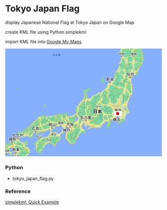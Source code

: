 Tokyo Japan Flag
===============

display  Japanese National Flag at Tokyo Japan on Google Map

create KML file using Python simplekml

import KML file into [Google My Maps](https://www.google.com//intl/en/maps/about/mymaps/)

![tokyo japan flag](https://github.com/ohwada/World_Countries/blob/main/simplekml/tokyo_japan_flag/screenshots/tokyo_japan_flag.png)

### Python
- tokyo_japan_flag.py

### Reference
[simplekml: Quick Example](https://simplekml.readthedocs.io/en/latest/gettingstarted.html#quick-example)

